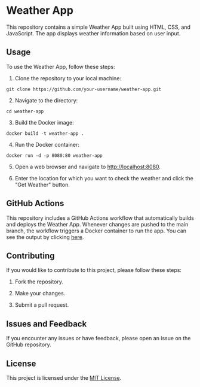 # Weather App

This repository contains a simple Weather App built using HTML, CSS, and JavaScript. The app displays weather information based on user input.

## Usage

To use the Weather App, follow these steps:

1. Clone the repository to your local machine:
 ```
git clone https://github.com/your-username/weather-app.git
```

2. Navigate to the directory:
 ```
cd weather-app
```

3. Build the Docker image:
```
docker build -t weather-app .
```

4. Run the Docker container:
```
docker run -d -p 8080:80 weather-app
```


5. Open a web browser and navigate to [http://localhost:8080](http://localhost:8080).

6. Enter the location for which you want to check the weather and click the "Get Weather" button.

## GitHub Actions

This repository includes a GitHub Actions workflow that automatically builds and deploys the Weather App. Whenever changes are pushed to the main branch, the workflow triggers a Docker container to run the app. You can see the output by clicking [here](http://localhost:8080).

## Contributing

If you would like to contribute to this project, please follow these steps:

1. Fork the repository.

2. Make your changes.

3. Submit a pull request.

## Issues and Feedback

If you encounter any issues or have feedback, please open an issue on the GitHub repository.

## License

This project is licensed under the [MIT License](LICENSE).
